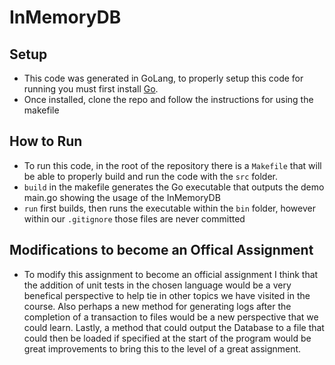 # InMemoryDB

## Setup
- This code was generated in GoLang, to properly setup this code for running you must first install [Go](https://go.dev/doc/install).
- Once installed, clone the repo and follow the instructions for using the makefile

## How to Run
- To run this code, in the root of the repository there is a `Makefile` that will be able to properly build and run the code with the `src` folder.
- `build` in the makefile generates the Go executable that outputs the demo main.go showing the usage of the InMemoryDB
- `run` first builds, then runs the executable within the `bin` folder, however within our `.gitignore` those files are never committed

## Modifications to become an Offical Assignment
- To modify this assignment to become an official assignment I think that the addition of unit tests in the chosen language would be a very benefical perspective to help tie in other topics we have visited in the course. Also perhaps a new method for generating logs after the completion of a transaction to files would be a new perspective that we could learn. Lastly, a method that could output the Database to a file that could then be loaded if specified at the start of the program would be great improvements to bring this to the level of a great assignment.